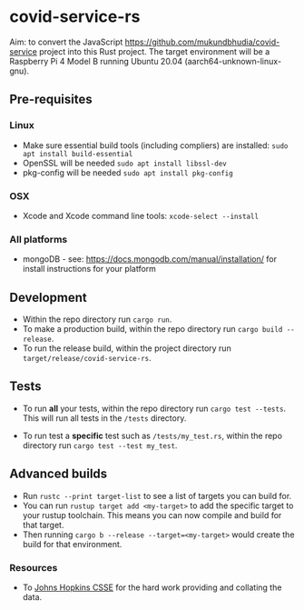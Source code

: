 # covid-service-rs

Aim: to convert the JavaScript https://github.com/mukundbhudia/covid-service project into this Rust project.
The target environment will be a Raspberry Pi 4 Model B running Ubuntu 20.04 (aarch64-unknown-linux-gnu).

## Pre-requisites
### Linux
* Make sure essential build tools (including compliers) are installed: `sudo apt install build-essential`
* OpenSSL will be needed `sudo apt install libssl-dev`
* pkg-config will be needed `sudo apt install pkg-config`

### OSX
* Xcode and Xcode command line tools: `xcode-select --install`

### All platforms
* mongoDB - see: https://docs.mongodb.com/manual/installation/ for install instructions for your platform

## Development

* Within the repo directory run `cargo run`.
* To make a production build, within the repo directory run `cargo build --release`.
* To run the release build, within the project directory run `target/release/covid-service-rs`.

## Tests
* To run **all** your tests, within the repo directory run `cargo test --tests`. This will run all tests in the `/tests` directory.

* To run test a **specific** test such as `/tests/my_test.rs`, within the repo directory run `cargo test --test my_test`.

## Advanced builds

* Run `rustc --print target-list` to see a list of targets you can build for.
* You can run `rustup target add <my-target>` to add the specific target to your rustup toolchain. This means you can now compile and build for that target.
* Then running `cargo b --release --target=<my-target>` would create the build for that environment.

### Resources
* To [Johns Hopkins CSSE](https://github.com/CSSEGISandData/COVID-19) for the hard work providing and collating the data.
